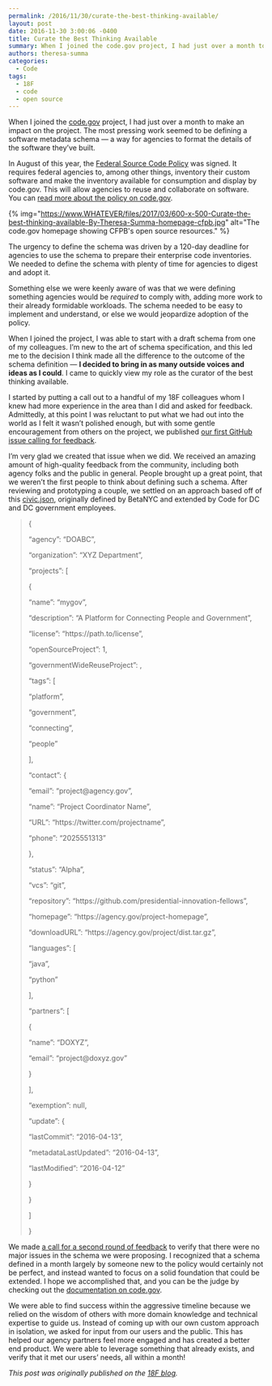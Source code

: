 ```yaml
---
permalink: /2016/11/30/curate-the-best-thinking-available/
layout: post
date: 2016-11-30 3:00:06 -0400
title: Curate the Best Thinking Available
summary: When I joined the code.gov project, I had just over a month to make an impact on the project. The most pressing work seemed to be defining a software metadata schema &mdash; a way for agencies to format the details of the software they&rsquo;ve built. In August of this year, the Federal Source Code Policy
authors: theresa-summa
categories:
  - Code
tags:
  - 18F
  - code
  - open source
---
```


When I joined the [<span class="s2">code.gov</span>](https://code.gov/) project, I had just over a month to make an impact on the project. The most pressing work seemed to be defining a software metadata schema — a way for agencies to format the details of the software they’ve built.

In August of this year, the [<span class="s3">Federal Source Code Policy</span>](https://sourcecode.cio.gov/) was signed. It requires federal agencies to, among other things, inventory their custom software and make the inventory available for consumption and display by code.gov. This will allow agencies to reuse and collaborate on software. You can [<span class="s3">read more about the policy on code.gov</span>](https://code.gov/#/policy-guide/docs/overview/introduction).

{% img="https://www.WHATEVER/files/2017/03/600-x-500-Curate-the-best-thinking-available-By-Theresa-Summa-homepage-cfpb.jpg" alt="The code.gov homepage showing CFPB's open source resources." %}

The urgency to define the schema was driven by a 120-day deadline for agencies to use the schema to prepare their enterprise code inventories. We needed to define the schema with plenty of time for agencies to digest and adopt it.

Something else we were keenly aware of was that we were defining something agencies would be _required_ to comply with, adding more work to their already formidable workloads. The schema needed to be easy to implement and understand, or else we would jeopardize adoption of the policy.

When I joined the project, I was able to start with a draft schema from one of my colleagues. I’m new to the art of schema specification, and this led me to the decision I think made all the difference to the outcome of the schema definition — **I decided to bring in as many outside voices and ideas as I could**. I came to quickly view my role as the curator of the best thinking available.

I started by putting a call out to a handful of my 18F colleagues whom I knew had more experience in the area than I did and asked for feedback. Admittedly, at this point I was reluctant to put what we had out into the world as I felt it wasn’t polished enough, but with some gentle encouragement from others on the project, we published [<span class="s3">our first GitHub issue calling for feedback</span>](https://github.com/presidential-innovation-fellows/code-gov-web/issues/41).

I’m very glad we created that issue when we did. We received an amazing amount of high-quality feedback from the community, including both agency folks and the public in general. People brought up a great point, that we weren’t the first people to think about defining such a schema. After reviewing and prototyping a couple, we settled on an approach based off of this [<span class="s3">civic.json</span>](http://open.dc.gov/civic.json/), originally defined by BetaNYC and extended by Code for DC and DC government employees.

> <p class="p3">
>   <span class="s1"><span class="Apple-converted-space"> </span></span><span class="s4">{</span>
> </p>
> 
> <p class="p4">
>   <span class="s5"><span class="Apple-converted-space">  </span></span><span class="s1">&#8220;agency&#8221;</span><span class="s4">:</span> <span class="s6">&#8220;DOABC&#8221;</span><span class="s4">,</span>
> </p>
> 
> <p class="p5">
>   <span class="s5"><span class="Apple-converted-space">  </span></span><span class="s7">&#8220;organization&#8221;</span><span class="s4">:</span> <span class="s1">&#8220;XYZ Department&#8221;</span><span class="s4">,</span>
> </p>
> 
> <p class="p4">
>   <span class="s5"><span class="Apple-converted-space">  </span></span><span class="s1">&#8220;projects&#8221;</span><span class="s4">:</span> <span class="s4">[</span>
> </p>
> 
> <p class="p3">
>   <span class="s1"><span class="Apple-converted-space">   </span></span><span class="s4">{</span>
> </p>
> 
> <p class="p3">
>   <span class="s1"><span class="Apple-converted-space">    </span></span><span class="s7">&#8220;name&#8221;</span><span class="s4">:</span> <span class="s6">&#8220;mygov&#8221;</span><span class="s4">,</span>
> </p>
> 
> <p class="p5">
>   <span class="s5"><span class="Apple-converted-space">    </span></span><span class="s7">&#8220;description&#8221;</span><span class="s4">:</span> <span class="s1">&#8220;A Platform for Connecting People and Government&#8221;</span><span class="s4">,</span>
> </p>
> 
> <p class="p5">
>   <span class="s5"><span class="Apple-converted-space">    </span></span><span class="s7">&#8220;license&#8221;</span><span class="s4">:</span> <span class="s1">&#8220;https://path.to/license&#8221;</span><span class="s4">,</span>
> </p>
> 
> <p class="p4">
>   <span class="s5"><span class="Apple-converted-space">    </span></span><span class="s1">&#8220;openSourceProject&#8221;</span><span class="s4">:</span> <span class="s8">1</span><span class="s4">,</span>
> </p>
> 
> <p class="p4">
>   <span class="s5"><span class="Apple-converted-space">    </span></span><span class="s1">&#8220;governmentWideReuseProject&#8221;</span><span class="s4">:</span> <span class="s8"></span><span class="s4">,</span>
> </p>
> 
> <p class="p3">
>   <span class="s1"><span class="Apple-converted-space">    </span></span><span class="s7">&#8220;tags&#8221;</span><span class="s4">:</span> <span class="s4">[</span>
> </p>
> 
> <p class="p3">
>   <span class="s1"><span class="Apple-converted-space">     </span></span><span class="s6">&#8220;platform&#8221;</span><span class="s4">,</span>
> </p>
> 
> <p class="p5">
>   <span class="s5"><span class="Apple-converted-space">     </span></span><span class="s1">&#8220;government&#8221;</span><span class="s4">,</span>
> </p>
> 
> <p class="p5">
>   <span class="s5"><span class="Apple-converted-space">     </span></span><span class="s1">&#8220;connecting&#8221;</span><span class="s4">,</span>
> </p>
> 
> <p class="p3">
>   <span class="s1"><span class="Apple-converted-space">     </span></span><span class="s6">&#8220;people&#8221;</span>
> </p>
> 
> <p class="p3">
>   <span class="s1"><span class="Apple-converted-space">    </span></span><span class="s4">],</span>
> </p>
> 
> <p class="p3">
>   <span class="s1"><span class="Apple-converted-space">    </span></span><span class="s7">&#8220;contact&#8221;</span><span class="s4">:</span> <span class="s4">{</span>
> </p>
> 
> <p class="p5">
>   <span class="s5"><span class="Apple-converted-space">     </span></span><span class="s7">&#8220;email&#8221;</span><span class="s4">:</span> <span class="s1">&#8220;project@agency.gov&#8221;</span><span class="s4">,</span>
> </p>
> 
> <p class="p5">
>   <span class="s5"><span class="Apple-converted-space">     </span></span><span class="s7">&#8220;name&#8221;</span><span class="s4">:</span> <span class="s1">&#8220;Project Coordinator Name&#8221;</span><span class="s4">,</span>
> </p>
> 
> <p class="p5">
>   <span class="s5"><span class="Apple-converted-space">     </span></span><span class="s7">&#8220;URL&#8221;</span><span class="s4">:</span> <span class="s1">&#8220;https://twitter.com/projectname&#8221;</span><span class="s4">,</span>
> </p>
> 
> <p class="p5">
>   <span class="s5"><span class="Apple-converted-space">     </span></span><span class="s7">&#8220;phone&#8221;</span><span class="s4">:</span> <span class="s1">&#8220;2025551313&#8221;</span>
> </p>
> 
> <p class="p3">
>   <span class="s1"><span class="Apple-converted-space">    </span></span><span class="s4">},</span>
> </p>
> 
> <p class="p3">
>   <span class="s1"><span class="Apple-converted-space">    </span></span><span class="s7">&#8220;status&#8221;</span><span class="s4">:</span> <span class="s6">&#8220;Alpha&#8221;</span><span class="s4">,</span>
> </p>
> 
> <p class="p3">
>   <span class="s1"><span class="Apple-converted-space">    </span></span><span class="s7">&#8220;vcs&#8221;</span><span class="s4">:</span> <span class="s6">&#8220;git&#8221;</span><span class="s4">,</span>
> </p>
> 
> <p class="p5">
>   <span class="s5"><span class="Apple-converted-space">    </span></span><span class="s7">&#8220;repository&#8221;</span><span class="s4">:</span> <span class="s1">&#8220;https://github.com/presidential-innovation-fellows&#8221;</span><span class="s4">,</span>
> </p>
> 
> <p class="p5">
>   <span class="s5"><span class="Apple-converted-space">    </span></span><span class="s7">&#8220;homepage&#8221;</span><span class="s4">:</span> <span class="s1">&#8220;https://agency.gov/project-homepage&#8221;</span><span class="s4">,</span>
> </p>
> 
> <p class="p5">
>   <span class="s5"><span class="Apple-converted-space">    </span></span><span class="s7">&#8220;downloadURL&#8221;</span><span class="s4">:</span> <span class="s1">&#8220;https://agency.gov/project/dist.tar.gz&#8221;</span><span class="s4">,</span>
> </p>
> 
> <p class="p4">
>   <span class="s5"><span class="Apple-converted-space">    </span></span><span class="s1">&#8220;languages&#8221;</span><span class="s4">:</span> <span class="s4">[</span>
> </p>
> 
> <p class="p3">
>   <span class="s1"><span class="Apple-converted-space">     </span></span><span class="s6">&#8220;java&#8221;</span><span class="s4">,</span>
> </p>
> 
> <p class="p3">
>   <span class="s1"><span class="Apple-converted-space">     </span></span><span class="s6">&#8220;python&#8221;</span>
> </p>
> 
> <p class="p3">
>   <span class="s1"><span class="Apple-converted-space">    </span></span><span class="s4">],</span>
> </p>
> 
> <p class="p4">
>   <span class="s5"><span class="Apple-converted-space">    </span></span><span class="s1">&#8220;partners&#8221;</span><span class="s4">:</span> <span class="s4">[</span>
> </p>
> 
> <p class="p3">
>   <span class="s1"><span class="Apple-converted-space">     </span></span><span class="s4">{</span>
> </p>
> 
> <p class="p3">
>   <span class="s1"><span class="Apple-converted-space">      </span></span><span class="s7">&#8220;name&#8221;</span><span class="s4">:</span> <span class="s6">&#8220;DOXYZ&#8221;</span><span class="s4">,</span>
> </p>
> 
> <p class="p5">
>   <span class="s5"><span class="Apple-converted-space">      </span></span><span class="s7">&#8220;email&#8221;</span><span class="s4">:</span> <span class="s1">&#8220;project@doxyz.gov&#8221;</span>
> </p>
> 
> <p class="p3">
>   <span class="s1"><span class="Apple-converted-space">     </span></span><span class="s4">}</span>
> </p>
> 
> <p class="p3">
>   <span class="s1"><span class="Apple-converted-space">    </span></span><span class="s4">],</span>
> </p>
> 
> <p class="p4">
>   <span class="s5"><span class="Apple-converted-space">    </span></span><span class="s1">&#8220;exemption&#8221;</span><span class="s4">:</span> <span class="s4">null,</span>
> </p>
> 
> <p class="p3">
>   <span class="s1"><span class="Apple-converted-space">    </span></span><span class="s7">&#8220;update&#8221;</span><span class="s4">:</span> <span class="s4">{</span>
> </p>
> 
> <p class="p4">
>   <span class="s5"><span class="Apple-converted-space">     </span></span><span class="s1">&#8220;lastCommit&#8221;</span><span class="s4">:</span> <span class="s6">&#8220;2016-04-13&#8221;</span><span class="s4">,</span>
> </p>
> 
> <p class="p4">
>   <span class="s5"><span class="Apple-converted-space">     </span></span><span class="s1">&#8220;metadataLastUpdated&#8221;</span><span class="s4">:</span> <span class="s6">&#8220;2016-04-13&#8221;</span><span class="s4">,</span>
> </p>
> 
> <p class="p4">
>   <span class="s5"><span class="Apple-converted-space">     </span></span><span class="s1">&#8220;lastModified&#8221;</span><span class="s4">:</span> <span class="s6">&#8220;2016-04-12&#8221;</span>
> </p>
> 
> <p class="p3">
>   <span class="s1"><span class="Apple-converted-space">    </span></span><span class="s4">}</span>
> </p>
> 
> <p class="p3">
>   <span class="s1"><span class="Apple-converted-space">   </span></span><span class="s4">}</span>
> </p>
> 
> <p class="p3">
>   <span class="s1"><span class="Apple-converted-space">  </span></span><span class="s4">]</span>
> </p>
> 
> <p class="p3">
>   <span class="s1"><span class="Apple-converted-space"> </span></span><span class="s4">}</span>
> </p>

We made [<span class="s3">a call for a second round of feedback</span>](https://github.com/presidential-innovation-fellows/code-gov-web/issues/44) to verify that there were no major issues in the schema we were proposing. I recognized that a schema defined in a month largely by someone new to the policy would certainly not be perfect, and instead wanted to focus on a solid foundation that could be extended. I hope we accomplished that, and you can be the judge by checking out the [<span class="s3">documentation on code.gov</span>](https://code.gov/#/policy-guide/docs/compliance/inventory-code).
  
We were able to find success within the aggressive timeline because we relied on the wisdom of others with more domain knowledge and technical expertise to guide us. Instead of coming up with our own custom approach in isolation, we asked for input from our users and the public. This has helped our agency partners feel more engaged and has created a better end product. We were able to leverage something that already exists, and verify that it met our users’ needs, all within a month!

_This post was originally published on the [18F blog](https://18f.gsa.gov/blog/)._